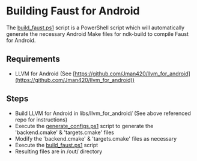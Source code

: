 # Building Faust for Android

The [build_faust.ps1](build_faust.ps1) script is a PowerShell script which will automatically generate the necessary Android Make files for ndk-build to compile Faust for Android.

## Requirements
  - LLVM for Android (See [https://github.com/Jman420/llvm_for_android](https://github.com/Jman420/llvm_for_android))

## Steps
  - Build LLVM for Android in libs/llvm_for_android/ (See above referenced repo for instructions)
  - Execute the [generate_configs.ps1](generate_configs.ps1) script to generate the 'backend.cmake' & 'targets.cmake' files
  - Modify the 'backend.cmake' & 'targets.cmake' files as necessary
  - Execute the [build_faust.ps1](build_faust.ps1) script
  - Resulting files are in /out/ directory
